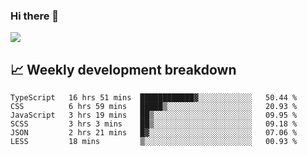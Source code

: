 ### Hi there 👋
<img align="center" src="https://github-readme-stats.vercel.app/api?username=Tumao727&show_icons=true&hide_title=true&theme=dracula" />


## 📈 Weekly development breakdown
<!--START_SECTION:waka-->

```text
TypeScript   16 hrs 51 mins  ████████████▓░░░░░░░░░░░░   50.44 %
CSS          6 hrs 59 mins   █████▒░░░░░░░░░░░░░░░░░░░   20.93 %
JavaScript   3 hrs 19 mins   ██▒░░░░░░░░░░░░░░░░░░░░░░   09.95 %
SCSS         3 hrs 3 mins    ██▒░░░░░░░░░░░░░░░░░░░░░░   09.18 %
JSON         2 hrs 21 mins   █▓░░░░░░░░░░░░░░░░░░░░░░░   07.06 %
LESS         18 mins         ▒░░░░░░░░░░░░░░░░░░░░░░░░   00.93 %
```

<!--END_SECTION:waka-->